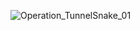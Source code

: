 ![Operation_TunnelSnake_01](https://user-images.githubusercontent.com/92685838/161508089-06149cf7-a0b3-41e5-9bb3-39911f7d806f.png)
